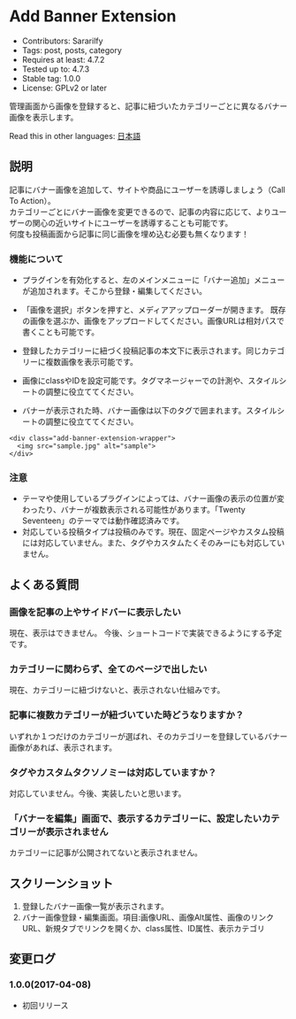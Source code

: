 # Add Banner Extension
- Contributors: Sararilfy
- Tags: post, posts, category
- Requires at least: 4.7.2
- Tested up to: 4.7.3
- Stable tag: 1.0.0
- License: GPLv2 or later

管理画面から画像を登録すると、記事に紐づいたカテゴリーごとに異なるバナー画像を表示します。

Read this in other languages: <a href="./README.ja.md">日本語</a>

## 説明

記事にバナー画像を追加して、サイトや商品にユーザーを誘導しましょう（Call To Action）。<br>
カテゴリーごとにバナー画像を変更できるので、記事の内容に応じて、よりユーザーの関心の近いサイトにユーザーを誘導することも可能です。<br>
何度も投稿画面から記事に同じ画像を埋め込む必要も無くなります！

### 機能について
* プラグインを有効化すると、左のメインメニューに「バナー追加」メニューが追加されます。そこから登録・編集してください。

* 「画像を選択」ボタンを押すと、メディアアップローダーが開きます。
既存の画像を選ぶか、画像をアップロードしてください。画像URLは相対パスで書くことも可能です。

* 登録したカテゴリーに紐づく投稿記事の本文下に表示されます。同じカテゴリーに複数画像を表示可能です。

* 画像にclassやIDを設定可能です。タグマネージャーでの計測や、スタイルシートの調整に役立ててください。

* バナーが表示された時、バナー画像は以下のタグで囲まれます。スタイルシートの調整に役立ててください。

```
<div class="add-banner-extension-wrapper">
  <img src="sample.jpg" alt="sample">
</div>
```

### 注意
* テーマや使用しているプラグインによっては、バナー画像の表示の位置が変わったり、バナーが複数表示される可能性があります。「Twenty Seventeen」のテーマでは動作確認済みです。
* 対応している投稿タイプは投稿のみです。現在、固定ページやカスタム投稿には対応していません。また、タグやカスタムたくそのみーにも対応していません。


## よくある質問

### 画像を記事の上やサイドバーに表示したい
現在、表示はできません。
今後、ショートコードで実装できるようにする予定です。

### カテゴリーに関わらず、全てのページで出したい
現在、カテゴリーに紐づけないと、表示されない仕組みです。

### 記事に複数カテゴリーが紐づいていた時どうなりますか？
いずれか１つだけのカテゴリーが選ばれ、そのカテゴリーを登録しているバナー画像があれば、表示されます。

### タグやカスタムタクソノミーは対応していますか？
対応していません。今後、実装したいと思います。

### 「バナーを編集」画面で、表示するカテゴリーに、設定したいカテゴリーが表示されません
カテゴリーに記事が公開されてないと表示されません。

## スクリーンショット
1. 登録したバナー画像一覧が表示されます。
2. バナー画像登録・編集画面。項目:画像URL、画像Alt属性、画像のリンクURL、新規タブでリンクを開くか、class属性、ID属性、表示カテゴリ


## 変更ログ

### 1.0.0(2017-04-08)
* 初回リリース
